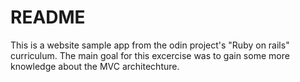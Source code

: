 # README

This is a website sample app from the odin project's "Ruby on rails" curriculum. 
The main goal for this excercise was to gain some more knowledge about the MVC architechture. 
